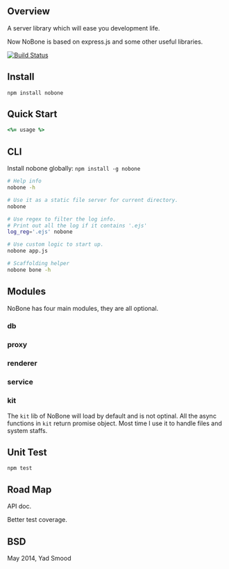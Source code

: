 ## Overview

A server library which will ease you development life.

Now NoBone is based on express.js and some other useful libraries.

[![Build Status](https://travis-ci.org/ysmood/nobone.svg)](https://travis-ci.org/ysmood/nobone)

## Install

    npm install nobone


## Quick Start

```coffeescript
<%= usage %>
```


## CLI

Install nobone globally: `npm install -g nobone`

```bash
# Help info
nobone -h

# Use it as a static file server for current directory.
nobone

# Use regex to filter the log info.
# Print out all the log if it contains '.ejs'
log_reg='.ejs' nobone

# Use custom logic to start up.
nobone app.js

# Scaffolding helper
nobone bone -h

```


## Modules

NoBone has four main modules, they are all optional.

### db



### proxy



### renderer



### service



### kit

The `kit` lib of NoBone will load by default and is not optinal.
All the async functions in `kit` return promise object.
Most time I use it to handle files and system staffs.


## Unit Test

	npm test


## Road Map

API doc.

Better test coverage.


## BSD

May 2014, Yad Smood
